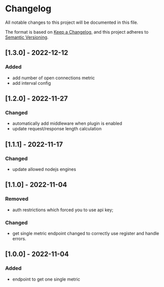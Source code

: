 # Changelog

All notable changes to this project will be documented in this file.

The format is based on [Keep a Changelog](https://keepachangelog.com/en/1.0.0/),
and this project adheres to [Semantic Versioning](https://semver.org/spec/v2.0.0.html).

## [1.3.0] - 2022-12-12

### Added

- add number of open connections metric
- add interval config

## [1.2.0] - 2022-11-27

### Changed

- automatically add middleware when plugin is enabled
- update request/response length calculation

## [1.1.1] - 2022-11-17

### Changed

- update allowed nodejs engines

## [1.1.0] - 2022-11-04

### Removed

- auth restrictions which forced you to use api key;

### Changed

- get single metric endpoint changed to correctly use register and handle errors.

## [1.0.0] - 2022-11-04

### Added

- endpoint to get one single metric
